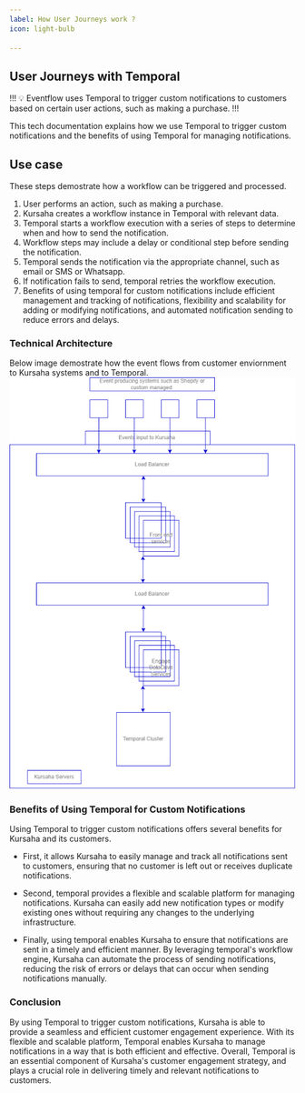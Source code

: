 ```yaml
---
label: How User Journeys work ?
icon: light-bulb

---
```


## User Journeys with Temporal

!!!
:bulb: Eventflow uses Temporal to trigger custom notifications to customers based on certain user actions, such as making a purchase. 
!!!

This tech documentation explains how we use Temporal to trigger custom notifications and the benefits of using Temporal for managing notifications.


## Use case

These steps demostrate how a workflow can be triggered and processed.

1. User performs an action, such as making a purchase.
2. Kursaha creates a workflow instance in Temporal with relevant data.
3. Temporal starts a workflow execution with a series of steps to determine when and how to send the notification.
4. Workflow steps may include a delay or conditional step before sending the notification.
5. Temporal sends the notification via the appropriate channel, such as email or SMS or Whatsapp.
6. If notification fails to send, temporal retries the workflow execution.
7. Benefits of using temporal for custom notifications include efficient management and tracking of notifications, flexibility and scalability for adding or modifying notifications, and automated notification sending to reduce errors and delays.


### Technical Architecture
Below image demostrate how the event flows from customer enviornment to Kursaha systems and to Temporal.
![](/static/eventflow_temporal.png)


### Benefits of Using Temporal for Custom Notifications
Using Temporal to trigger custom notifications offers several benefits for Kursaha and its customers. 

* First, it allows Kursaha to easily manage and track all notifications sent to customers, ensuring that no customer is left out or receives duplicate notifications. 

* Second, temporal provides a flexible and scalable platform for managing notifications. Kursaha can easily add new notification types or modify existing ones without requiring any changes to the underlying infrastructure. 

* Finally, using temporal enables Kursaha to ensure that notifications are sent in a timely and efficient manner. By leveraging temporal's workflow engine, Kursaha can automate the process of sending notifications, reducing the risk of errors or delays that can occur when sending notifications manually.

### Conclusion
By using Temporal to trigger custom notifications, Kursaha is able to provide a seamless and efficient customer engagement experience. With its flexible and scalable platform, Temporal enables Kursaha to manage notifications in a way that is both efficient and effective. Overall, Temporal is an essential component of Kursaha's customer engagement strategy, and plays a crucial role in delivering timely and relevant notifications to customers.